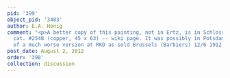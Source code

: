 ```yaml
---
pid: '399'
object_pid: '3403'
author: E.A. Honig
comment: "<p>A better copy of this painting, not in Ertz, is in Schloss Grunewald,
  cat. #2548 (copper, 45 x 63) -- wiki page. It was possibly in Potsdam by 1698. Photo
  of a much worse version at RKD as sold Brussels (Barbiers) 12/6 1912 #20.</p>"
post_date: August 2, 2012
order: '398'
collection: discussion
---
```


